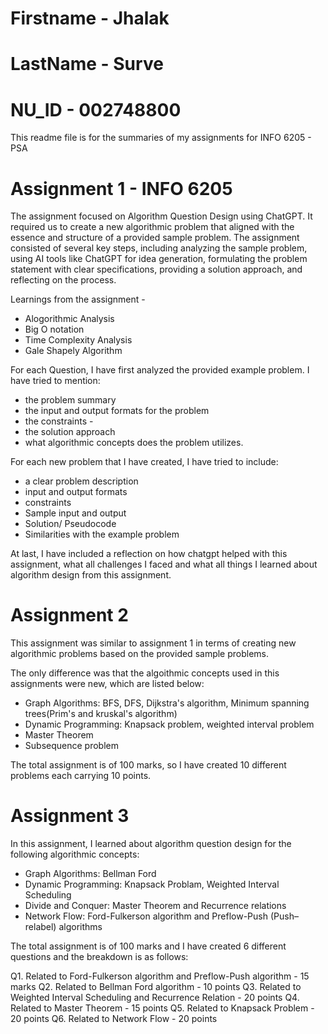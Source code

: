# Firstname - Jhalak
# LastName - Surve
# NU_ID - 002748800

This readme file is for the summaries of my assignments for INFO 6205 - PSA

# Assignment 1 - INFO 6205 

The assignment focused on Algorithm Question Design using ChatGPT. 
It required us to create a new algorithmic problem that aligned with the essence and structure of a provided sample problem. 
The assignment consisted of several key steps, including analyzing the sample problem, using AI tools like ChatGPT for idea generation, formulating the problem statement with clear specifications, providing a solution approach, and reflecting on the process.

Learnings from the assignment - 
- Alogorithmic Analysis
- Big O notation
- Time Complexity Analysis
- Gale Shapely Algorithm

For each Question, I have first analyzed the provided example problem. I have tried to mention: 
- the problem summary 
- the input and output formats for the problem 
- the constraints -
- the solution approach 
- what algorithmic concepts does the problem utilizes.

For each new problem that I have created, I have tried to include:
- a clear problem description 
- input and output formats 
- constraints
- Sample input and output
- Solution/ Pseudocode
- Similarities with the example problem

At last, I have included a reflection on how chatgpt helped with this assignment, what all challenges I faced and what all things I learned about algorithm design from this assignment.

# Assignment 2

This assignment was similar to assignment 1 in terms of creating new algorithmic problems based on the provided sample problems.

The only difference was that the algoithmic concepts used in this assignments were new, which are listed below:

- Graph Algorithms: BFS, DFS, Dijkstra's algorithm, Minimum spanning trees(Prim's and kruskal's algorithm)
- Dynamic Programming: Knapsack problem, weighted interval problem
- Master Theorem
- Subsequence problem

The total assignment is of 100 marks, so I have created 10 different problems each carrying 10 points.

# Assignment 3

In this assignment, I learned about algorithm question design for the following algorithmic concepts:

- Graph Algorithms: Bellman Ford
- Dynamic Programming: Knapsack Problam, Weighted Interval Scheduling
- Divide and Conquer: Master Theorem and Recurrence relations
- Network Flow: Ford-Fulkerson algorithm and Preflow-Push (Push–relabel) algorithms

The total assignment is of 100 marks and I have created 6 different questions and the breakdown is as follows:

Q1. Related to Ford-Fulkerson algorithm and Preflow-Push algorithm - 15 marks
Q2. Related to Bellman Ford algorithm - 10 points
Q3. Related to Weighted Interval Scheduling and Recurrence Relation - 20 points
Q4. Related to Master Theorem - 15 points
Q5. Related to Knapsack Problem - 20 points
Q6. Related to Network Flow - 20 points

